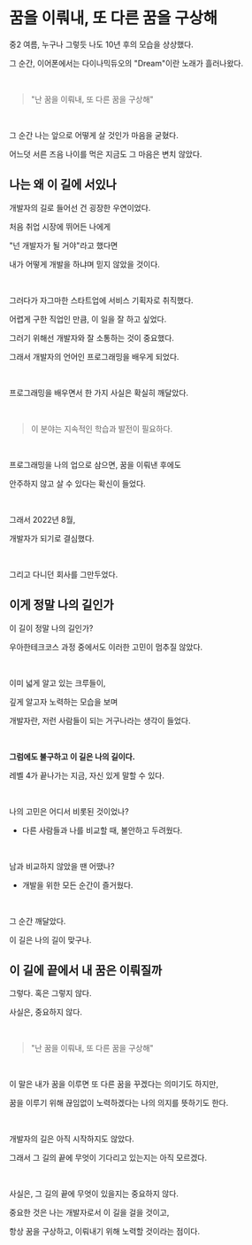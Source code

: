 # 꿈을 이뤄내, 또 다른 꿈을 구상해

중2 여름, 누구나 그렇듯 나도 10년 후의 모습을 상상했다.

그 순간, 이어폰에서는 다이나믹듀오의 "Dream"이란 노래가 흘러나왔다.

<br>

> "난 꿈을 이뤄내, 또 다른 꿈을 구상해"

<br>

그 순간 나는 앞으로 어떻게 살 것인가 마음을 굳혔다.

어느덧 서른 즈음 나이를 먹은 지금도 그 마음은 변치 않았다.

## 나는 왜 이 길에 서있나

개발자의 길로 들어선 건 굉장한 우연이었다.

처음 취업 시장에 뛰어든 나에게

"넌 개발자가 될 거야"라고 했다면

내가 어떻게 개발을 하냐며 믿지 않았을 것이다.

<br>

그러다가 자그마한 스타트업에 서비스 기획자로 취직했다.

어렵게 구한 직업인 만큼, 이 일을 잘 하고 싶었다.

그러기 위해선 개발자와 잘 소통하는 것이 중요했다.

그래서 개발자의 언어인 프로그래밍을 배우게 되었다.

<br>

프로그래밍을 배우면서 한 가지 사실은 확실히 깨달았다.

<br>

> 이 분야는 지속적인 학습과 발전이 필요하다.

<br>

프로그래밍을 나의 업으로 삼으면, 꿈을 이뤄낸 후에도

안주하지 않고 살 수 있다는 확신이 들었다.

<br>

그래서 2022년 8월,

개발자가 되기로 결심했다.

<br>

그리고 다니던 회사를 그만두었다.

## 이게 정말 나의 길인가

이 길이 정말 나의 길인가?

우아한테크코스 과정 중에서도 이러한 고민이 멈추질 않았다.

<br>

이미 넓게 알고 있는 크루들이,

깊게 알고자 노력하는 모습을 보며

개발자란, 저런 사람들이 되는 거구나라는 생각이 들었다.

<br>

**그럼에도 불구하고 이 길은 나의 길이다.**

레벨 4가 끝나가는 지금, 자신 있게 말할 수 있다.

<br>

나의 고민은 어디서 비롯된 것이었나?

- 다른 사람들과 나를 비교할 때, 불안하고 두려웠다.

<br>

남과 비교하지 않았을 땐 어땠나?

- 개발을 위한 모든 순간이 즐거웠다.

<br>

그 순간 깨달았다.

이 길은 나의 길이 맞구나.

## 이 길에 끝에서 내 꿈은 이뤄질까

그렇다. 혹은 그렇지 않다.

사실은, 중요하지 않다.

<br>

> "난 꿈을 이뤄내, 또 다른 꿈을 구상해"

<br>

이 말은 내가 꿈을 이루면 또 다른 꿈을 꾸겠다는 의미기도 하지만,

꿈을 이루기 위해 끊임없이 노력하겠다는 나의 의지를 뜻하기도 한다.

<br>

개발자의 길은 아직 시작하지도 않았다.

그래서 그 길의 끝에 무엇이 기다리고 있는지는 아직 모르겠다.

<br>

사실은, 그 길의 끝에 무엇이 있을지는 중요하지 않다.

중요한 것은 나는 개발자로서 이 길을 걸을 것이고,

항상 꿈을 구상하고, 이뤄내기 위해 노력할 것이라는 점이다.
